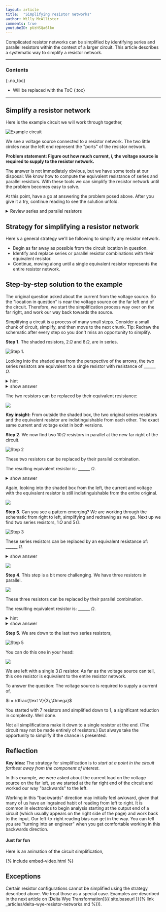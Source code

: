 ```yaml
---
layout: article
title:  "Simplifying resistor networks"
author: Willy McAllister
comments: true
youtubeID: pUzHSQa6lko
---
```


Complicated resistor networks can be simplified by identifying series and parallel resistors within the context of a larger circuit. This article describes a systematic way to simplify a resistor network.

----

### Contents
{:.no_toc}

* Will be replaced with the ToC
{:toc}

----

## Simplify a resistor network

Here is the example circuit we will work through together,

![Example circuit](https://ka-perseus-images.s3.amazonaws.com/16b4aecbaae9e2a5e0b50fc70ace724f471ad0c0.svg)

We see a voltage source connected to a resistor network. The two little circles near the left end represent the "ports" of the resistor network. 

**Problem statement: Figure out how much current, $i$, the voltage source is required to supply to the resistor network.**

The answer is not immediately obvious, but we have some tools at our disposal: We know how to compute the equivalent resistance of series and parallel resistors. With these tools we can simplify the resistor network until the problem becomes easy to solve.

At this point, have a go at answering the problem posed above. After you give it a try, continue reading to see the solution unfold.

<details>
<summary>Review series and parallel resistors</summary>
<p>If you would like to refresh your understanding of series and parallel resistors, see,</p>

<p><a href="http://spinningnumbers.org/a/series-resistors.html">Resistors in series</a></p>

<p><a href="http://spinningnumbers.org/a/parallel-resistors.html">Resistors in parallel</a></p>
</details>

## Strategy for simplifying a resistor network

Here's a general strategy we'll be following to simplify any resistor network.

* Begin as far away as possible from the circuit location in question. 
* Identify and replace series or parallel resistor combinations with their equivalent resistor. 
* Continue, moving along until a single equivalent resistor represents the entire resistor network.

## Step-by-step solution to the example

The original question asked about the current from the voltage source. So the "location in question" is near the voltage source on the far left end of the circuit. Therefore, we start the simplification process way over on the far right, and work our way back towards the source.

Simplifying a circuit is a process of many small steps. Consider a small chunk of circuit, simplify, and then move to the next chunk. Tip: Redraw the schematic after every step so you don't miss an opportunity to simplify. 

**Step 1.** The shaded resistors, $2\,\Omega$ and $8\,\Omega$, are in series. 

![Step 1.](https://ka-perseus-images.s3.amazonaws.com/5042cdc7bc995912caf0ea2f132eb83af0584923.svg)

Looking into the shaded area from the perspective of the arrows, the two series resistors are equivalent to a single resistor with resistance of \_\_\_\_\_\_ $\Omega$.

<details>
<summary>hint</summary>
<p>These two resistors are in series, so we <em>add</em> their two resistances to get the equivalent series resistance.</p>
</details>
<details>
<summary>show answer</summary>
<p>$2\,\Omega + 8\,\Omega = 10 \,\Omega$</p>
</details>

The two resistors can be replaced by their equivalent resistance:

![](https://ka-perseus-images.s3.amazonaws.com/a011e4f1af3cb40d95367439ba709c7f78c97d7d.svg)

**Key insight:**  From outside the shaded box, the two original series resistors and the equivalent resistor are indistinguishable from each other. The exact same current and voltage exist in both versions.


**Step 2.** We now find two $10\,\Omega$ resistors in parallel at the new far right of the circuit.

![Step 2](https://ka-perseus-images.s3.amazonaws.com/28925dbe7ccd9dffd24f2086143f1ebd1a03cf4e.svg)

These two resistors can be replaced by their parallel combination.

The resulting equivalent resistor is: \_\_\_\_\_\_ $\Omega$.

<details>
<summary>show answer</summary>
<p>$10\,\Omega\, ||\,10\,\Omega = \dfrac{10\cdot 10}{10 + 10}=5\,\Omega$</p>
<p>The $||$ notation means "in parallel with". </p>
</details>

Again, looking into the shaded box from the left, the current and voltage with the equivalent resistor is still indistinguishable from the entire original. 

![](https://ka-perseus-images.s3.amazonaws.com/fa1929867e4a355e2c2ad438f90622e0ae0e68dd.svg)
  
**Step 3.** Can you see a pattern emerging? We are working through the schematic from right to left, simplifying and redrawing as we go. Next up we find two series resistors, $1\,\Omega$ and $5\,\Omega$. 

![Step 3](https://ka-perseus-images.s3.amazonaws.com/8ba70c7994c93c4c0cb03cd53b6266a95a771431.svg)

These series resistors can be replaced by an equivalent resistance of: \_\_\_\_\_\_ $\Omega$.

<details>
<summary>show answer</summary>
<p>$1\,\Omega + 5\,\Omega = 6\,\Omega$</p>
</details>

![](https://ka-perseus-images.s3.amazonaws.com/71f42f318965d64a38d5dcaeac109da4dfe79acc.svg)

**Step 4.** This step is a bit more challenging. We have three resistors in parallel. 

![](https://ka-perseus-images.s3.amazonaws.com/61fea11e6ae526a4f9e57595120d0c8365e9880f.svg)

These three resistors can be replaced by their parallel combination. 

The resulting equivalent resistor is: \_\_\_\_\_\_ $\Omega$.

<details>
<summary>hint</summary>
<p>Because we have three resistors in parallel, use the full parallel resistor equation,</p>

<p>$\dfrac{1}{\text R_{\text{parallel}}} = \dfrac{1}{\text{R1}} +\dfrac{1}{\text{R2}} + \dfrac{1}{\text{R3}}$</p>
</details>

<details>
<summary>show answer</summary>
<p>$\dfrac{1}{\text R_{\text{parallel}}} = \left (\dfrac{1}{12\,\Omega} +\dfrac{1}{4\,\Omega} + \dfrac{1}{6\,\Omega}\right ) = \left (\dfrac{1}{12} +\dfrac{3}{12} + \dfrac{2}{12} \right )= \dfrac{1}{2}$</p>

<p>So the equivalent resistance is the reciprocal of $\dfrac{1}{2}$, or $2\,\Omega$.</p>
<p><img src="https://ka-perseus-images.s3.amazonaws.com/8ec84cd8faa55a88bf16140618e7da49f331da4a.svg"></p>
</details>

**Step 5.** We are down to the last two series resistors,

![Step 5](https://ka-perseus-images.s3.amazonaws.com/76544d66c589b76cc1cb645aacfa42ccbef6fbed.svg)

You can do this one in your head:

![](https://ka-perseus-images.s3.amazonaws.com/28fcf2f6022e685a74a4e188e5f17fb446117272.svg)

We are left with a single $3\,\Omega$ resistor. As far as the voltage source can tell, this one resistor is equivalent to the entire resistor network. 

To answer the question: The voltage source is required to supply a current of,

$i = \dfrac{\text V}{3\,\Omega}$

You started with $7$ resistors and simplified down to $1$, a significant reduction in complexity. Well done. 

Not all simplifications make it down to a single resistor at the end. (The circuit may not be made entirely of resistors.) But always take the opportunity to simplify if the chance is presented.

## Reflection

**Key idea:** The strategy for simplification is to *start at a point in the circuit farthest away from the component of interest*. 

In this example, we were asked about the current load on the voltage source on the far left, so we started at the far right end of the circuit and worked our way "backwards" to the left. 

Working in this "backwards" direction may initially feel awkward, given that many of us have an ingrained habit of reading from left to right. It is common in electronics to begin analysis starting at the output end of a circuit (which usually appears on the right side of the page) and work back to the input. Our left-to-right reading bias can get in the way. You can tell you are "turning into an engineer" when you get comfortable working in this backwards direction.

#### Just for fun   
Here is an animation of the circuit simplification,

{% include embed-video.html %}

## Exceptions

Certain resistor configurations cannot be simplified using the strategy described above. We treat those as a special case. Examples are described in the next article on [Delta Wye Transformation]({{ site.baseurl }}{% link _articles/delta-wye-resistor-networks.md %})).

